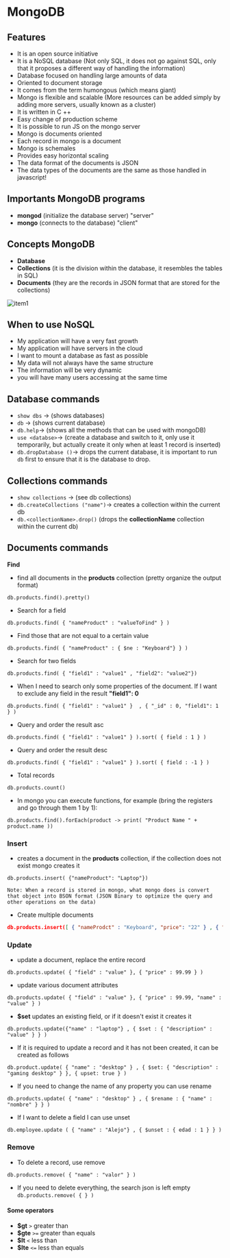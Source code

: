 # MongoDB

## Features

- It is an open source initiative
- It is a NoSQL database (Not only SQL, it does not go against SQL, only that it proposes a different way of handling the information)
- Database focused on handling large amounts of data
- Oriented to document storage
- It comes from the term humongous (which means giant)
- Mongo is flexible and scalable (More resources can be added simply by adding more servers, usually known as a cluster)
- It is written in C ++
- Easy change of production scheme
- It is possible to run JS on the mongo server
- Mongo is documents oriented
- Each record in mongo is a document
- Mongo is schemales
- Provides easy horizontal scaling
- The data format of the documents is JSON
- The data types of the documents are the same as those handled in javascript!

## Importants MongoDB programs

- **mongod** (initialize the database server) "server"
- **mongo** (connects to the database) "client"

## Concepts MongoDB
- **Database** 
- **Collections** (it is the division within the database, it resembles the tables in SQL)
- **Documents** (they are the records in JSON format that are stored for the collections)

![item1](https://user-images.githubusercontent.com/13514156/126917325-2a122652-5c40-41b1-8ba5-112496413c27.png)

## When to use NoSQL
- My application will have a very fast growth
- My application will have servers in the cloud
- I want to mount a database as fast as possible
- My data will not always have the same structure
- The information will be very dynamic
- you will have many users accessing at the same time

## Database commands
- ```show dbs``` -> (shows databases)
- ```db``` -> (shows current database)
- ```db.help```-> (shows all the methods that can be used with mongoDB)
- ```use <databse>```-> (create a database and switch to it, only use it temporarily, but actually create it only when at least 1 record is inserted)
- ```db.dropDatabase ()```-> drops the current database, it is important to run ```db``` first to ensure that it is the database to drop.

## Collections commands
- ```show collections``` -> (see db collections)
- ```db.createCollections ("name")```-> creates a collection within the current db
- ```db.<collectionName>.drop()``` (drops the **collectionName** collection within the current db)

## Documents commands

**Find**

- find all documents in the **products** collection (pretty organize the output format)

```db.products.find().pretty()```
- Search for a field

```db.products.find( { "nameProduct" : "valueToFind" } )``` 
- Find those that are not equal to a certain value

```db.products.find( { "nameProduct" : { $ne : "Keyboard"} } )```
- Search for two fields

```db.products.find( { "field1" : "value1" , "field2": "value2"})``` 
- When I need to search only some properties of the document. If I want to exclude any field in the result **"field1": 0** 

```db.products.find( { "field1" : "value1" }  , { "_id" : 0, "field1": 1 } )``` 
- Query and order the result asc

```db.products.find( { "field1" : "value1" } ).sort( { field : 1 } ) ```
- Query and order the result desc

```db.products.find( { "field1" : "value1" } ).sort( { field : -1 } ) ```
- Total records

```db.products.count()```
- In mongo you can execute functions, for example (bring the registers and go through them 1 by 1):

```db.products.find().forEach(product -> print( "Product Name " + product.name ))```

### **Insert**

- creates a document in the **products** collection, if the collection does not exist mongo creates it

```db.products.insert( {"nameProduct": "Laptop"})```


```Note: When a record is stored in mongo, what mongo does is convert that object into BSON format (JSON Binary to optimize the query and other operations on the data)```

- Create multiple documents

```json
db.products.insert([ { "nameProdct" : "Keyboard", "price": "22"	} , { "nameProduct": "Laptop", "price": "200"	} ] )
```

### **Update**

- update a document, replace the entire record

```db.products.update( { "field" : "value" }, { "price" : 99.99 } )```
- update various document attributes

```db.products.update( { "field" : "value" }, { "price" : 99.99, "name" : "value" } )```
- **$set** updates an existing field, or if it doesn't exist it creates it

```db.products.update({"name" : "laptop"} , { $set : { "description" : "value" } } )```
- If it is required to update a record and it has not been created, it can be created as follows

```db.product.update( { "name" : "desktop" } , { $set: { "description" : "gaming desktop" } }, { upset: true } )```
- If you need to change the name of any property you can use rename

```db.products.update( { "name" : "desktop" } , { $rename : { "name" : "nombre" } } )```
- If I want to delete a field I can use unset

```db.employee.update ( { "name" : "Alejo"} , { $unset : { edad : 1 } } )```


###  **Remove**
- To delete a record, use remove

```db.products.remove( { "name" : "valor" } ) ```
- If you need to delete everything, the search json is left empty
```db.products.remove( { } )```

#### Some operators
- **$gt** ```>``` greater than
- **$gte** ```>=``` greater than equals
- **$lt** ```<``` less than
- **$lte** ```<=``` less than equals




